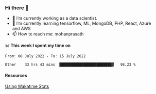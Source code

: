 ### Hi there 👋

- 🔭 I’m currently working as a data scientist.
- 🌱 I’m currently learning tensorflow, ML, MongoDB, PHP, React, Azure and AWS
- 📫 How to reach me: mohanprasath

📊 **This week I spent my time on**
<!--START_SECTION:waka-->

```text
From: 08 July 2022 - To: 15 July 2022

Other    33 hrs 43 mins  ████████████████████████▓   98.23 %
```

<!--END_SECTION:waka-->

#### Resources
[Using Wakatime Stats](https://github.com/marketplace/actions/waka-readme)
